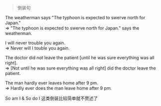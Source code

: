 > 倒装句  

The weatherman says "The typhoon is expected to swerve north for Japan."  
=>  "The typhoon is expected to swerve north for Japan." says the weatherman.  


I will never trouble you again.  
=> Never will I touble you again.


The doctor did not leave the patient [until he was sure everything was all right].  
=> [Not until he was sure everything was all right] did the doctor leave the patient.  


The man hardly ever leaves home after 9 pm.  
=> Hardly ever does the man leave home after 9 pm.


So am I  & So do I 这类倒装比较简单就不赘述了  
